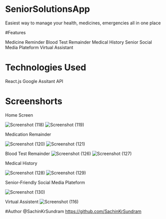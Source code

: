 # SeniorSolutionsApp

Easiest way to manage your health, medicines, emergencies all in one place


#Features

Medicine Reminder
Blood Test Remainder
Medical History
Senior Social Media Plateform
Virtual Assistant


# Technologies Used

React.js
Google Assitant API


# Screenshorts

Home Screen

![Screenshot (118)](https://user-images.githubusercontent.com/99536825/230072229-fcfa6f5f-2179-4a66-8774-ee4b115a31fe.png)
![Screenshot (119)](https://user-images.githubusercontent.com/99536825/230072249-de4c9fab-eadf-46f5-a130-e84b5d731bb4.png)


Medication Remainder 

![Screenshot (120)](https://user-images.githubusercontent.com/99536825/230072358-9603f0a7-3735-423a-88dc-ff30d278b649.png)
![Screenshot (121)](https://user-images.githubusercontent.com/99536825/230072389-3d1db360-4050-4899-8b54-e48e98eaa4fb.png)


Blood Test Remainder
![Screenshot (126)](https://user-images.githubusercontent.com/99536825/230072585-9021576b-3ce1-43d9-91a8-51ddfbe376ae.png)
![Screenshot (127)](https://user-images.githubusercontent.com/99536825/230072636-f7c6402a-7268-427e-a0ad-efc827765322.png)


Medical History

![Screenshot (128)](https://user-images.githubusercontent.com/99536825/230072711-1a50760a-d194-4a9a-85f1-2e809cf9c111.png)
![Screenshot (129)](https://user-images.githubusercontent.com/99536825/230072751-ca6461af-0af7-433f-82d4-31d2957f0877.png)


Senior-Friendly Social Media Plateform

![Screenshot (130)](https://user-images.githubusercontent.com/99536825/230072785-f71d76c6-625e-4597-99bd-7c8c69a3f4d5.png)


Virtual Assistent
![Screenshot (116)](https://user-images.githubusercontent.com/99536825/229759944-ebbf273e-7ff2-4a34-b543-c945f983de3c.png)

#Author
@SachinKrSundram
https://github.com/SachinKrSundram

